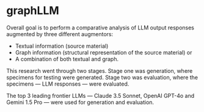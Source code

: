 # graphLLM

Overall goal is to perform a comparative analysis of LLM output responses augmented by three different augmentors: 

- Textual information (source material)
- Graph information (structural representation of the source material) or 
- A combination of both textual and graph.

This research went through two stages. Stage one was generation, where specimens for testing were generated. Stage two was evaluation, where the specimens — LLM responses — were evaluated.

The top 3 leading frontier LLMs — Claude 3.5 Sonnet, OpenAI GPT-4o and Gemini 1.5 Pro — were used for generation and evaluation.
